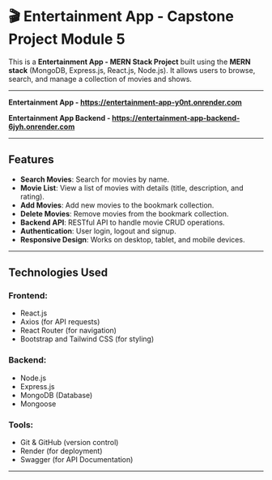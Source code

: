 # 🎬 Entertainment App - Capstone Project Module 5

This is a **Entertainment App - MERN Stack Project** built using the **MERN stack** (MongoDB, Express.js, React.js, Node.js). It allows users to browse, search, and manage a collection of movies and shows.

---

**Entertainment App - https://entertainment-app-y0nt.onrender.com**

**Entertainment App Backend - https://entertainment-app-backend-6jyh.onrender.com**

---

## Features

- **Search Movies**: Search for movies by name.
- **Movie List**: View a list of movies with details (title, description, and rating).
- **Add Movies**: Add new movies to the bookmark collection.
- **Delete Movies**: Remove movies from the bookmark collection.
- **Backend API**: RESTful API to handle movie CRUD operations.
- **Authentication**: User login, logout and signup.
- **Responsive Design**: Works on desktop, tablet, and mobile devices.

---

## Technologies Used

### **Frontend**:
- React.js
- Axios (for API requests)
- React Router (for navigation)
- Bootstrap and Tailwind CSS (for styling)

### **Backend**:
- Node.js
- Express.js
- MongoDB (Database)
- Mongoose

### **Tools**:
- Git & GitHub (version control)
- Render (for deployment)
- Swagger (for API Documentation)

---




